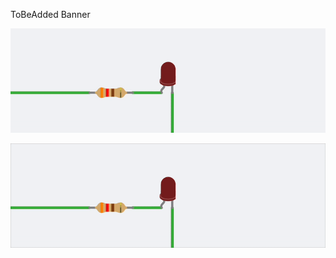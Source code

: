 ToBeAdded Banner

![Example ...---...](https://github.com/L1am-cd/Arduino-MorseCode/blob/e0fbc12ef58e1b90bba1ef75c410ee5b24d23e1b/ReadMeAssets/MORSE%20...---....gif)

![Example SOS](https://github.com/L1am-cd/Arduino-MorseCode/blob/e0fbc12ef58e1b90bba1ef75c410ee5b24d23e1b/ReadMeAssets/MORSE%20SOS.gif)
